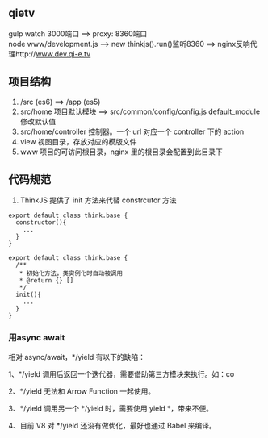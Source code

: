 ## qietv
gulp watch 3000端口  ==>  proxy: 8360端口  
node www/development.js --> new thinkjs().run()监听8360  ==>  nginx反响代理http://www.dev.qi-e.tv  

## 项目结构
1. /src (es6)    ==>    /app (es5)
2. src/home 项目默认模块   ==>    src/common/config/config.js default_module 修改默认值
3. src/home/controller 控制器。一个 url 对应一个 controller 下的 action
4. view 视图目录，存放对应的模版文件
5. www 项目的可访问根目录，nginx 里的根目录会配置到此目录下

## 代码规范
1. ThinkJS 提供了 init 方法来代替 constrcutor 方法
```es6
export default class think.base {
  constructor(){
    ...
  }
}

export default class think.base {
  /**
   * 初始化方法，类实例化时自动被调用
   * @return {} []
   */
  init(){
    ...
  }
}
```

### 用async await
相对 async/await，*/yield 有以下的缺陷：

1、*/yield 调用后返回一个迭代器，需要借助第三方模块来执行。如：co

2、*/yield 无法和 Arrow Function 一起使用。

3、*/yield 调用另一个 */yield 时，需要使用 yield *，带来不便。

4、目前 V8 对 */yield 还没有做优化，最好也通过 Babel 来编译。
